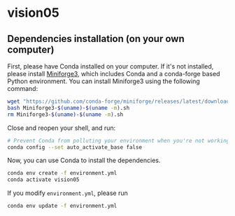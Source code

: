 # vision05

## Dependencies installation (on your own computer)

First, please have Conda installed on your computer. If it's not installed, please install [Miniforge3](https://conda-forge.org/miniforge/), which includes Conda and a conda-forge based Python environment. You can install Miniforge3 using the following command:

```bash
wget "https://github.com/conda-forge/miniforge/releases/latest/download/Miniforge3-$(uname)-$(uname -m).sh"
bash Miniforge3-$(uname)-$(uname -m).sh
rm Miniforge3-$(uname)-$(uname -m).sh
```

Close and reopen your shell, and run:

```bash
# Prevent Conda from polluting your environment when you're not working on Conda-managed projects.
conda config --set auto_activate_base false
```

Now, you can use Conda to install the dependencies.

```bash
conda env create -f environment.yml
conda activate vision05
```

If you modify `environment.yml`, please run

```bash
conda env update -f environment.yml
```